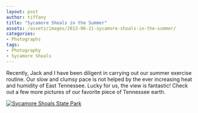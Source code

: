 ```yaml
---
layout: post
author: tiffany
title: "Sycamore Shoals in the Summer"
assets: /assets/images/2012-06-21-sycamore-shoals-in-the-summer/
categories: 
- Photographs
tags: 
- Photography
- Sycamore Shoals
---
```


Recently, Jack and I have been diligent in carrying out our summer exercise routine. Our slow and clumsy pace is not helped by the ever increasing heat and humidity of East Tennessee. Lucky for us, the view is fantastic! Check out a few more pictures of our favorite piece of Tennessee earth.

[![Sycamore Shoals State Park](jekyll_uploads/2011/06/sycamoreshoals-4-575x382.jpg "sycamoreshoals (4)")](http://www.sweetpeonies.com/farm-photos/sycamoreshoals-4/)